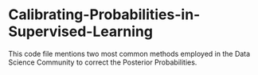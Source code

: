 # Calibrating-Probabilities-in-Supervised-Learning

This code file mentions two most common methods employed in the Data Science Community to correct the Posterior Probabilities.
